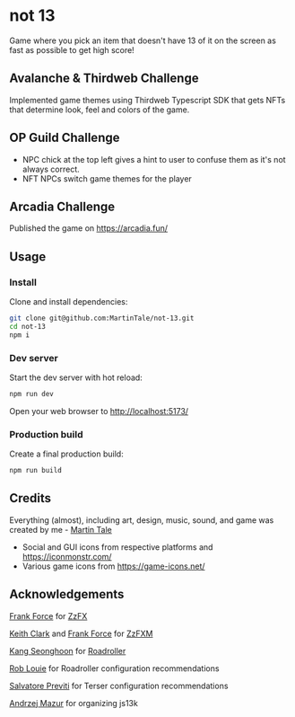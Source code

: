 # not 13

Game where you pick an item that doesn't have 13 of it on the screen as fast as possible to get high score!

## Avalanche & Thirdweb Challenge

Implemented game themes using Thirdweb Typescript SDK that gets NFTs that determine look, feel and colors of the game.

## OP Guild Challenge

-   NPC chick at the top left gives a hint to user to confuse them as it's not always correct.
-   NFT NPCs switch game themes for the player

## Arcadia Challenge

Published the game on https://arcadia.fun/

## Usage

### Install

Clone and install dependencies:

```bash
git clone git@github.com:MartinTale/not-13.git
cd not-13
npm i
```

### Dev server

Start the dev server with hot reload:

```bash
npm run dev
```

Open your web browser to <http://localhost:5173/>

### Production build

Create a final production build:

```bash
npm run build
```

## Credits

Everything (almost), including art, design, music, sound, and game was created by me - [Martin Tale](https://martintale.com/)

-   Social and GUI icons from respective platforms and https://iconmonstr.com/
-   Various game icons from https://game-icons.net/

## Acknowledgements

[Frank Force](https://twitter.com/KilledByAPixel) for [ZzFX](https://github.com/KilledByAPixel/ZzFX)

[Keith Clark](https://twitter.com/keithclarkcouk) and [Frank Force](https://twitter.com/KilledByAPixel) for [ZzFXM](https://keithclark.github.io/ZzFXM/)

[Kang Seonghoon](https://mearie.org/) for [Roadroller](https://lifthrasiir.github.io/roadroller/)

[Rob Louie](https://github.com/roblouie) for Roadroller configuration recommendations

[Salvatore Previti](https://github.com/SalvatorePreviti) for Terser configuration recommendations

[Andrzej Mazur](https://end3r.com/) for organizing js13k

